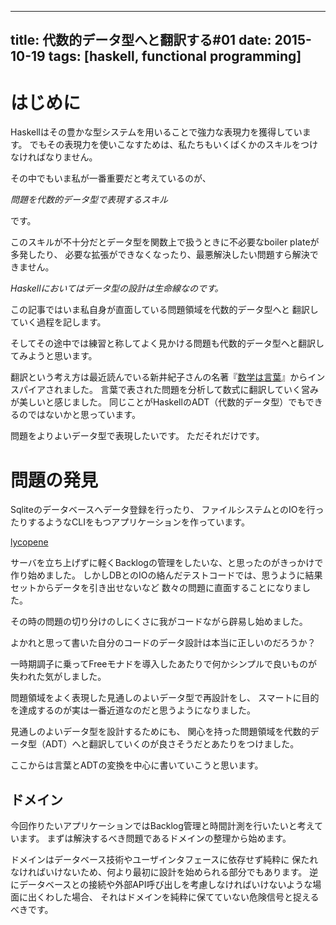 ------------------
title: 代数的データ型へと翻訳する#01
date: 2015-10-19
tags: [haskell, functional programming]
------------------

はじめに
=====

Haskellはその豊かな型システムを用いることで強力な表現力を獲得しています。
でもその表現力を使いこなすためは、私たちもいくばくかのスキルをつけなければなりません。

その中でもいま私が一番重要だと考えているのが、

*問題を代数的データ型で表現するスキル*

です。

このスキルが不十分だとデータ型を関数上で扱うときに不必要なboiler plateが多発したり、
必要な拡張ができなくなったり、最悪解決したい問題すら解決できません。


*Haskellにおいてはデータ型の設計は生命線なのです。*


この記事ではいま私自身が直面している問題領域を代数的データ型へと
翻訳していく過程を記します。

そしてその途中では練習と称してよく見かける問題も代数的データ型へと翻訳してみようと思います。

翻訳という考え方は最近読んでいる新井紀子さんの名著『[数学は言葉](http://www.amazon.co.jp/dp/4489020538)』からインスパイアされました。
言葉で表された問題を分析して数式に翻訳していく営みが美しいと感じました。
同じことがHaskellのADT（代数的データ型）でもできるのではないかと思っています。

問題をよりよいデータ型で表現したいです。
ただそれだけです。

問題の発見
==========

Sqliteのデータベースへデータ登録を行ったり、
ファイルシステムとのIOを行ったりするようなCLIをもつアプリケーションを作っています。

[lycopene](https://github.com/utky/lycopene)

サーバを立ち上げずに軽くBacklogの管理をしたいな、と思ったのがきっかけで作り始めました。
しかしDBとのIOの絡んだテストコードでは、思うように結果セットからデータを引き出せないなど
数々の問題に直面することになりました。

その時の問題の切り分けのしにくさに我がコードながら辟易し始めました。

よかれと思って書いた自分のコードのデータ設計は本当に正しいのだろうか？

一時期調子に乗ってFreeモナドを導入したあたりで何かシンプルで良いものが失われた気がしました。


問題領域をよく表現した見通しのよいデータ型で再設計をし、
スマートに目的を達成するのが実は一番近道なのだと思うようになりました。

見通しのよいデータ型を設計するためにも、
関心を持った問題領域を代数的データ型（ADT）へと翻訳していくのが良さそうだとあたりをつけました。

ここからは言葉とADTの変換を中心に書いていこうと思います。


ドメイン
--------

今回作りたいアプリケーションではBacklog管理と時間計測を行いたいと考えています。
まずは解決するべき問題であるドメインの整理から始めます。

ドメインはデータベース技術やユーザインタフェースに依存せず純粋に
保たれなければいけないため、何より最初に設計を始められる部分でもあります。
逆にデータベースとの接続や外部API呼び出しを考慮しなければいけないような場面に出くわした場合、
それはドメインを純粋に保てていない危険信号と捉えるべきです。


```haskell
```
